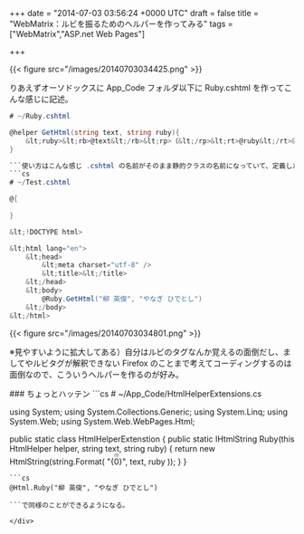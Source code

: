 
+++
date = "2014-07-03 03:56:24 +0000 UTC"
draft = false
title = "WebMatrix：ルビを振るためのヘルパーを作ってみる"
tags = ["WebMatrix","ASP.net Web Pages"]

+++


{{< figure src="/images/20140703034425.png"  >}}

りあえずオーソドックスに App_Code フォルダ以下に Ruby.cshtml を作ってこんな感じに記述。
```cs
# ~/Ruby.cshtml

@helper GetHtml(string text, string ruby){
    &lt;ruby>&lt;rb>@text&lt;/rb>&lt;rp>（&lt;/rp>&lt;rt>@ruby&lt;/rt>&lt;rp>）&lt;/rp>&lt;/ruby>
}

```使い方はこんな感じ .cshtml の名前がそのまま静的クラスの名前になっていて、定義したヘルパー関数が呼べる。
```cs
# ~/Test.cshtml

@{
    
}

&lt;!DOCTYPE html>

&lt;html lang="en">
    &lt;head>
        &lt;meta charset="utf-8" />
        &lt;title>&lt;/title>
    &lt;/head>
    &lt;body>
        @Ruby.GetHtml("柳 英俊", "やなぎ ひでとし")
    &lt;/body>
&lt;/html>

```

{{< figure src="/images/20140703034801.png"  >}}

※見やすいように拡大してある）自分はルビのタグなんか覚えるの面倒だし、ましてやルビタグが解釈できない Firefox のことまで考えてコーディングするのは面倒なので、こういうヘルパーを作るのが好み。

<div class="section">
    ### ちょっとハッテン
    ```cs
# ~/App_Code/HtmlHelperExtensions.cs

using System;
using System.Collections.Generic;
using System.Linq;
using System.Web;
using System.Web.WebPages.Html;

public static class HtmlHelperExtenstion
{
   public static IHtmlString Ruby(this HtmlHelper helper, string text, string ruby)
   {
       return new HtmlString(string.Format(
          "<ruby><rb>{0}</rb><rp>（</rp><rt>{1}</rt><rp>）</rp></ruby>",
          text, ruby
       ));
   }
}

```こうやって HtmlHelper の拡張メソッドとして定義しておけば
```cs
@Html.Ruby("柳 英俊", "やなぎ ひでとし")

```で同様のことができるようになる。

</div>

